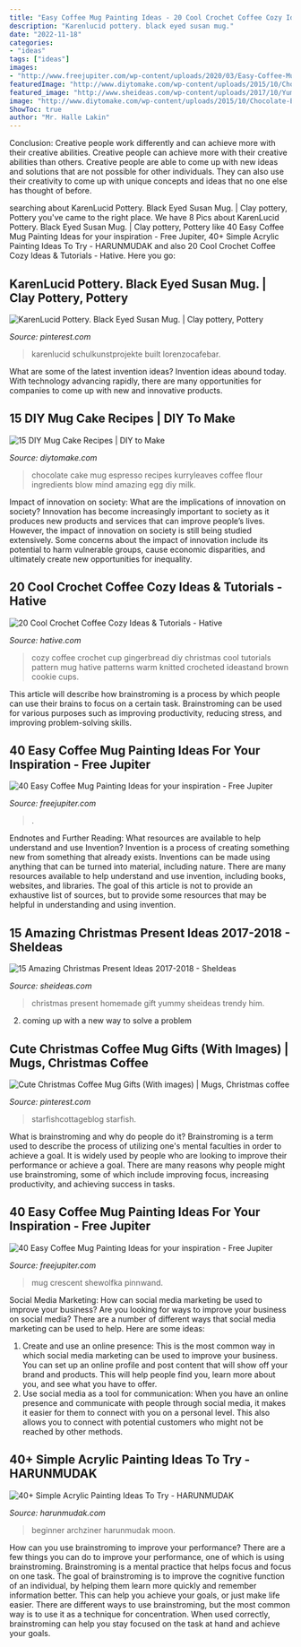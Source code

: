 ```yaml
---
title: "Easy Coffee Mug Painting Ideas - 20 Cool Crochet Coffee Cozy Ideas &amp; Tutorials"
description: "Karenlucid pottery. black eyed susan mug."
date: "2022-11-18"
categories:
- "ideas"
tags: ["ideas"]
images:
- "http://www.freejupiter.com/wp-content/uploads/2020/03/Easy-Coffee-Mug-Painting-Ideas-for-your-inspiration-14.jpg"
featuredImage: "http://www.diytomake.com/wp-content/uploads/2015/10/Chocolate-Espresso-Mug-Cake.jpg"
featured_image: "http://www.sheideas.com/wp-content/uploads/2017/10/Yummy-Homemade-Christmas-Food-Gift-Ideas.jpg"
image: "http://www.diytomake.com/wp-content/uploads/2015/10/Chocolate-Espresso-Mug-Cake.jpg"
ShowToc: true
author: "Mr. Halle Lakin"
---
```



Conclusion: Creative people work differently and can achieve more with their creative abilities.
Creative people can achieve more with their creative abilities than others. Creative people are able to come up with new ideas and solutions that are not possible for other individuals. They can also use their creativity to come up with unique concepts and ideas that no one else has thought of before.

	

		
searching about KarenLucid Pottery. Black Eyed Susan Mug. | Clay pottery, Pottery you've came to the right place. We have 8 Pics about KarenLucid Pottery. Black Eyed Susan Mug. | Clay pottery, Pottery like 40 Easy Coffee Mug Painting Ideas for your inspiration - Free Jupiter, 40+ Simple Acrylic Painting Ideas To Try - HARUNMUDAK and also 20 Cool Crochet Coffee Cozy Ideas &amp; Tutorials - Hative. Here you go:
		
    
## KarenLucid Pottery. Black Eyed Susan Mug. | Clay Pottery, Pottery

<img loading=lazy src="https://i.pinimg.com/736x/20/0d/97/200d977cf41787c4e5465426ae591891.jpg" onerror="this.onerror=null;this.src='https://tse4.mm.bing.net/th?id=OIP.wVqR0tYRxkPhoT4xjKvhbAHaJ3&amp;pid=15.1';" alt="KarenLucid Pottery. Black Eyed Susan Mug. | Clay pottery, Pottery">

_Source: pinterest.com_

>karenlucid schulkunstprojekte built lorenzocafebar. 

	

What are some of the latest invention ideas?
Invention ideas abound today. With technology advancing rapidly, there are many opportunities for companies to come up with new and innovative products.

    
## 15 DIY Mug Cake Recipes | DIY To Make

<img loading=lazy src="http://www.diytomake.com/wp-content/uploads/2015/10/Chocolate-Espresso-Mug-Cake.jpg" onerror="this.onerror=null;this.src='https://tse1.mm.bing.net/th?id=OIP.WqsWKGrF_7jGTZxh734SFwHaLG&amp;pid=15.1';" alt="15 DIY Mug Cake Recipes | DIY to Make">

_Source: diytomake.com_

>chocolate cake mug espresso recipes kurryleaves coffee flour ingredients blow mind amazing egg diy milk. 

	

Impact of innovation on society: What are the implications of innovation on society?
Innovation has become increasingly important to society as it produces new products and services that can improve people’s lives. However, the impact of innovation on society is still being studied extensively. Some concerns about the impact of innovation include its potential to harm vulnerable groups, cause economic disparities, and ultimately create new opportunities for inequality.

    
## 20 Cool Crochet Coffee Cozy Ideas &amp; Tutorials - Hative

<img loading=lazy src="https://hative.com/wp-content/uploads/2014/09/crochet-coffee-cozy/3-diy-crochet-coffee-cozy-ideas.jpg" onerror="this.onerror=null;this.src='https://tse4.mm.bing.net/th?id=OIP.nVZI_umVSVPateYPishp2wHaLD&amp;pid=15.1';" alt="20 Cool Crochet Coffee Cozy Ideas &amp; Tutorials - Hative">

_Source: hative.com_

>cozy coffee crochet cup gingerbread diy christmas cool tutorials pattern mug hative patterns warm knitted crocheted ideastand brown cookie cups. 

	

This article will describe how brainstroming is a process by which people can use their brains to focus on a certain task. Brainstroming can be used for various purposes such as improving productivity, reducing stress, and improving problem-solving skills.

    
## 40 Easy Coffee Mug Painting Ideas For Your Inspiration - Free Jupiter

<img loading=lazy src="http://www.freejupiter.com/wp-content/uploads/2020/03/Easy-Coffee-Mug-Painting-Ideas-for-your-inspiration-14.jpg" onerror="this.onerror=null;this.src='https://tse1.mm.bing.net/th?id=OIP.he2boz2mZrQGppg2dV-zEAHaI1&amp;pid=15.1';" alt="40 Easy Coffee Mug Painting Ideas for your inspiration - Free Jupiter">

_Source: freejupiter.com_

>. 

	

Endnotes and Further Reading: What resources are available to help understand and use Invention?
Invention is a process of creating something new from something that already exists. Inventions can be made using anything that can be turned into material, including nature. There are many resources available to help understand and use invention, including books, websites, and libraries. The goal of this article is not to provide an exhaustive list of sources, but to provide some resources that may be helpful in understanding and using invention.

    
## 15 Amazing Christmas Present Ideas 2017-2018 - SheIdeas

<img loading=lazy src="http://www.sheideas.com/wp-content/uploads/2017/10/Yummy-Homemade-Christmas-Food-Gift-Ideas.jpg" onerror="this.onerror=null;this.src='https://tse2.mm.bing.net/th?id=OIP.XTQFZ0KOCbWI9kFx8HZcKwHaLG&amp;pid=15.1';" alt="15 Amazing Christmas Present Ideas 2017-2018 - SheIdeas">

_Source: sheideas.com_

>christmas present homemade gift yummy sheideas trendy him. 

	

2. coming up with a new way to solve a problem 

    
## Cute Christmas Coffee Mug Gifts (With Images) | Mugs, Christmas Coffee

<img loading=lazy src="https://i.pinimg.com/originals/90/3c/16/903c167a25d441a84c4c0aad7e7775d9.jpg" onerror="this.onerror=null;this.src='https://tse4.mm.bing.net/th?id=OIP.4PwzrmNBMw6F4N7fq35qSwHaLH&amp;pid=15.1';" alt="Cute Christmas Coffee Mug Gifts (With images) | Mugs, Christmas coffee">

_Source: pinterest.com_

>starfishcottageblog starfish. 

	

What is brainstroming and why do people do it?
Brainstroming is a term used to describe the process of utilizing one's mental faculties in order to achieve a goal. It is widely used by people who are looking to improve their performance or achieve a goal. There are many reasons why people might use brainstroming, some of which include improving focus, increasing productivity, and achieving success in tasks.

    
## 40 Easy Coffee Mug Painting Ideas For Your Inspiration - Free Jupiter

<img loading=lazy src="http://www.freejupiter.com/wp-content/uploads/2020/03/Easy-Coffee-Mug-Painting-Ideas-for-your-inspiration-20.jpg" onerror="this.onerror=null;this.src='https://tse2.mm.bing.net/th?id=OIP.9iYz1aEpE-2O-nx8MgLPXQHaJK&amp;pid=15.1';" alt="40 Easy Coffee Mug Painting Ideas for your inspiration - Free Jupiter">

_Source: freejupiter.com_

>mug crescent shewolfka pinnwand. 

	

Social Media Marketing: How can social media marketing be used to improve your business?
Are you looking for ways to improve your business on social media? There are a number of different ways that social media marketing can be used to help. Here are some ideas: 
1. Create and use an online presence: This is the most common way in which social media marketing can be used to improve your business. You can set up an online profile and post content that will show off your brand and products. This will help people find you, learn more about you, and see what you have to offer. 
2. Use social media as a tool for communication: When you have an online presence and communicate with people through social media, it makes it easier for them to connect with you on a personal level. This also allows you to connect with potential customers who might not be reached by other methods. 

    
## 40+ Simple Acrylic Painting Ideas To Try - HARUNMUDAK

<img loading=lazy src="https://www.harunmudak.com/wp-content/uploads/2020/04/easy-acrylic-painting-ideas-simple-12.jpg" onerror="this.onerror=null;this.src='https://tse3.mm.bing.net/th?id=OIP.uVrAv4YrrQ7oj4bzCu-6TAHaJx&amp;pid=15.1';" alt="40+ Simple Acrylic Painting Ideas To Try - HARUNMUDAK">

_Source: harunmudak.com_

>beginner archziner harunmudak moon. 

	

How can you use brainstroming to improve your performance?
There are a few things you can do to improve your performance, one of which is using brainstroming. Brainstroming is a mental practice that helps focus and focus on one task. The goal of brainstroming is to improve the cognitive function of an individual, by helping them learn more quickly and remember information better. This can help you achieve your goals, or just make life easier. There are different ways to use brainstroming, but the most common way is to use it as a technique for concentration. When used correctly, brainstroming can help you stay focused on the task at hand and achieve your goals.

